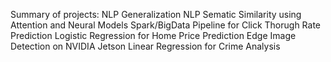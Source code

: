 Summary of projects:
NLP Generalization
NLP Sematic Similarity using Attention and Neural Models
Spark/BigData Pipeline for Click Thorugh Rate Prediction
Logistic Regression for Home Price Prediction
Edge Image Detection on NVIDIA Jetson
Linear Regression for Crime Analysis
